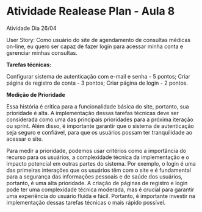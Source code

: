 
# Atividade Realease Plan - Aula 8

Atividade Dia 26/04

User Story: Como usuário do site de agendamento de consultas médicas on-line, eu quero ser capaz de fazer login para acessar minha conta e gerenciar minhas consultas.


**Tarefas técnicas:**

Configurar sistema de autenticação com e-mail e senha - 5 pontos;
Criar página de registro de conta - 3 pontos;
Criar página de login - 2 pontos.


**Medição de Prioridade**

Essa história é crítica para a funcionalidade básica do site, portanto, sua prioridade é alta. A implementação dessas tarefas técnicas deve ser considerada como uma das principais prioridades para a próxima iteração ou sprint. Além disso, é importante garantir que o sistema de autenticação seja seguro e confiável, para que os usuários possam ter tranquilidade ao acessar o site.

Para medir a prioridade, podemos usar critérios como a importância do recurso para os usuários, a complexidade técnica da implementação e o impacto potencial em outras partes do sistema. Por exemplo, o login é uma das primeiras interações que os usuários têm com o site e é fundamental para a segurança das informações pessoais e de saúde dos usuários, portanto, é uma alta prioridade. A criação de páginas de registro e login pode ter uma complexidade técnica moderada, mas é crucial para garantir uma experiência do usuário fluida e fácil. Portanto, é importante investir na implementação dessas tarefas técnicas o mais rápido possível.  